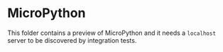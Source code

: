 # MicroPython

This folder contains a preview of MicroPython and it needs a `localhost` server to be discovered by integration tests.
